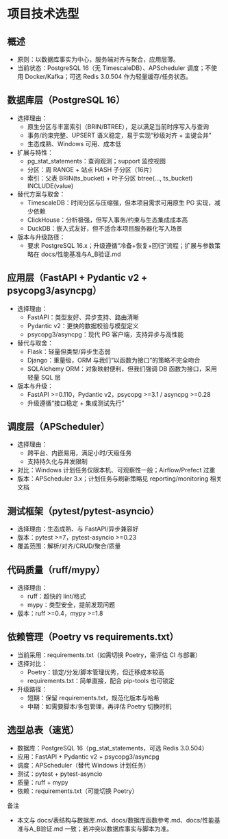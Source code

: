 # 项目技术选型

## 概述

- 原则：以数据库事实为中心，服务端对齐与聚合，应用层薄。
- 当前状态：PostgreSQL 16（无 TimescaleDB）、APScheduler 调度；不使用 Docker/Kafka；可选 Redis 3.0.504 作为轻量缓存/任务状态。

## 数据库层（PostgreSQL 16）

- 选择理由：
  - 原生分区与丰富索引（BRIN/BTREE），足以满足当前时序写入与查询
  - 事务/约束完整、UPSERT 语义稳定，易于实现“秒级对齐 + 主键合并”
  - 生态成熟、Windows 可用、成本低
- 扩展与特性：
  - pg_stat_statements：查询观测；support 监控视图
  - 分区：周 RANGE + 站点 HASH 子分区（16片）
  - 索引：父表 BRIN(ts_bucket) + 叶子分区 btree(..., ts_bucket) INCLUDE(value)
- 替代方案与取舍：
  - TimescaleDB：时间分区与压缩强，但本项目需求可用原生 PG 实现，减少依赖
  - ClickHouse：分析极强，但写入事务/约束与生态集成成本高
  - DuckDB：嵌入式友好，但不适合本项目服务器化写入场景
- 版本与升级路径：
  - 要求 PostgreSQL 16.x；升级遵循“冷备+恢复+回归”流程；扩展与参数策略在 docs/性能基准与A_B验证.md

## 应用层（FastAPI + Pydantic v2 + psycopg3/asyncpg）

- 选择理由：
  - FastAPI：类型友好、异步支持、路由清晰
  - Pydantic v2：更快的数据校验与模型定义
  - psycopg3/asyncpg：现代 PG 客户端，支持异步与高性能
- 替代与取舍：
  - Flask：轻量但类型/异步生态弱
  - Django：重量级，ORM 与我们“以函数为接口”的策略不完全吻合
  - SQLAlchemy ORM：对象映射便利，但我们强调 DB 函数为接口，采用轻量 SQL 层
- 版本与升级：
  - FastAPI >=0.110，Pydantic v2，psycopg >=3.1 / asyncpg >=0.28
  - 升级遵循“接口稳定 + 集成测试先行”

## 调度层（APScheduler）

- 选择理由：
  - 跨平台、内嵌易用，满足小时/天级任务
  - 支持持久化与并发限制
- 对比：Windows 计划任务仅限本机、可观察性一般；Airflow/Prefect 过重
- 版本：APScheduler 3.x；计划任务与刷新策略见 reporting/monitoring 相关文档

## 测试框架（pytest/pytest-asyncio）

- 选择理由：生态成熟、与 FastAPI/异步兼容好
- 版本：pytest >=7，pytest-asyncio >=0.23
- 覆盖范围：解析/对齐/CRUD/聚合/质量

## 代码质量（ruff/mypy）

- 选择理由：
  - ruff：超快的 lint/格式
  - mypy：类型安全，提前发现问题
- 版本：ruff >=0.4，mypy >=1.8

## 依赖管理（Poetry vs requirements.txt）

- 当前采用：requirements.txt（如需切换 Poetry，需评估 CI 与部署）
- 选择对比：
  - Poetry：锁定/分发/脚本管理优秀，但迁移成本较高
  - requirements.txt：简单直接，配合 pip-tools 也可锁定
- 升级路径：
  - 短期：保留 requirements.txt，规范化版本与哈希
  - 中期：如需要脚本/多包管理，再评估 Poetry 切换时机

## 选型总表（速览）

- 数据库：PostgreSQL 16（pg_stat_statements，可选 Redis 3.0.504）
- 应用：FastAPI + Pydantic v2 + psycopg3/asyncpg
- 调度：APScheduler（替代 Windows 计划任务）
- 测试：pytest + pytest-asyncio
- 质量：ruff + mypy
- 依赖：requirements.txt（可能切换 Poetry）

备注

- 本文与 docs/表结构与数据库.md、docs/数据库函数参考.md、docs/性能基准与A_B验证.md 一致；若冲突以数据库事实与脚本为准。

